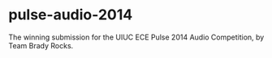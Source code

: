 pulse-audio-2014
================

The winning submission for the UIUC ECE Pulse 2014 Audio Competition, by Team Brady Rocks.
